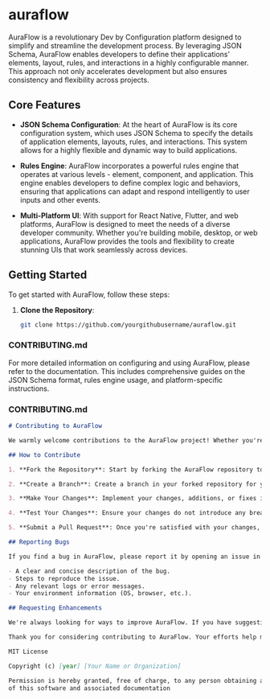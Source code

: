 # auraflow

AuraFlow is a revolutionary Dev by Configuration platform designed to simplify and streamline the development process. By leveraging JSON Schema, AuraFlow enables developers to define their applications' elements, layout, rules, and interactions in a highly configurable manner. This approach not only accelerates development but also ensures consistency and flexibility across projects.

## Core Features

- **JSON Schema Configuration**: At the heart of AuraFlow is its core configuration system, which uses JSON Schema to specify the details of application elements, layouts, rules, and interactions. This system allows for a highly flexible and dynamic way to build applications.

- **Rules Engine**: AuraFlow incorporates a powerful rules engine that operates at various levels - element, component, and application. This engine enables developers to define complex logic and behaviors, ensuring that applications can adapt and respond intelligently to user inputs and other events.

- **Multi-Platform UI**: With support for React Native, Flutter, and web platforms, AuraFlow is designed to meet the needs of a diverse developer community. Whether you're building mobile, desktop, or web applications, AuraFlow provides the tools and flexibility to create stunning UIs that work seamlessly across devices.

## Getting Started

To get started with AuraFlow, follow these steps:

1. **Clone the Repository**:
   ```bash
   git clone https://github.com/yourgithubusername/auraflow.git


### CONTRIBUTING.md
For more detailed information on configuring and using AuraFlow, please refer to the documentation. This includes comprehensive guides on the JSON Schema format, rules engine usage, and platform-specific instructions.


### CONTRIBUTING.md
```markdown
# Contributing to AuraFlow

We warmly welcome contributions to the AuraFlow project! Whether you're fixing bugs, adding new features, or improving documentation, your help is greatly appreciated.

## How to Contribute

1. **Fork the Repository**: Start by forking the AuraFlow repository to your GitHub account.

2. **Create a Branch**: Create a branch in your forked repository for your contributions. It's best to use a clear and descriptive name for your branch.

3. **Make Your Changes**: Implement your changes, additions, or fixes in your branch. Make sure to follow the project's coding standards and guidelines.

4. **Test Your Changes**: Ensure your changes do not introduce any breaking issues. Test your changes thoroughly.

5. **Submit a Pull Request**: Once you're satisfied with your changes, submit a pull request to the main AuraFlow repository. Provide a clear and detailed description of your changes and the benefits they bring.

## Reporting Bugs

If you find a bug in AuraFlow, please report it by opening an issue in the GitHub repository. Be sure to include:

- A clear and concise description of the bug.
- Steps to reproduce the issue.
- Any relevant logs or error messages.
- Your environment information (OS, browser, etc.).

## Requesting Enhancements

We're always looking for ways to improve AuraFlow. If you have suggestions for new features or enhancements, please open an issue to describe your ideas.

Thank you for considering contributing to AuraFlow. Your efforts help make AuraFlow a better project for everyone.

MIT License

Copyright (c) [year] [Your Name or Organization]

Permission is hereby granted, free of charge, to any person obtaining a copy
of this software and associated documentation

